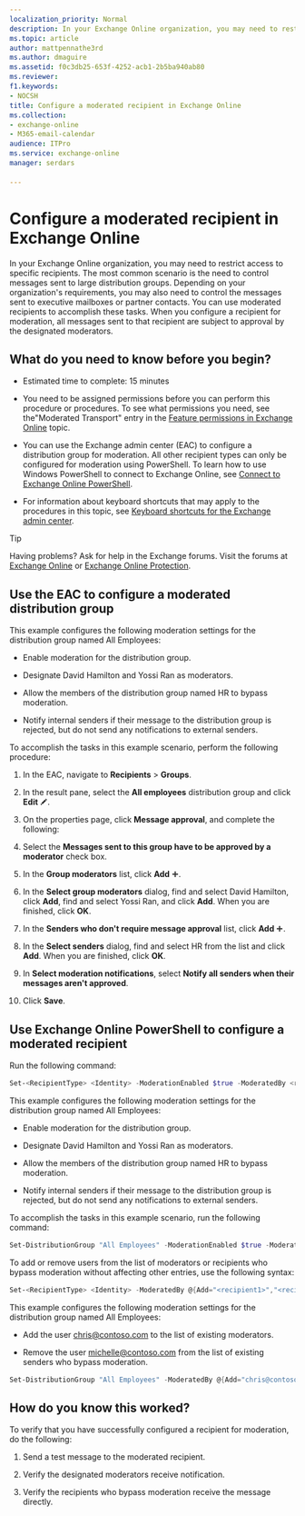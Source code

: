 ```yaml
---
localization_priority: Normal
description: In your Exchange Online organization, you may need to restrict access to specific recipients. The most common scenario is the need to control messages sent to large distribution groups. Depending on your organization's requirements, you may also need to control the messages sent to executive mailboxes or partner contacts. You can use moderated recipients to accomplish these tasks. When you configure a recipient for moderation, all messages sent to that recipient are subject to approval by the designated moderators.
ms.topic: article
author: mattpennathe3rd
ms.author: dmaguire
ms.assetid: f0c3db25-653f-4252-acb1-2b5ba940ab80
ms.reviewer: 
f1.keywords:
- NOCSH
title: Configure a moderated recipient in Exchange Online
ms.collection: 
- exchange-online
- M365-email-calendar
audience: ITPro
ms.service: exchange-online
manager: serdars

---
```


# Configure a moderated recipient in Exchange Online

In your Exchange Online organization, you may need to restrict access to specific recipients. The most common scenario is the need to control messages sent to large distribution groups. Depending on your organization's requirements, you may also need to control the messages sent to executive mailboxes or partner contacts. You can use moderated recipients to accomplish these tasks. When you configure a recipient for moderation, all messages sent to that recipient are subject to approval by the designated moderators.

## What do you need to know before you begin?

- Estimated time to complete: 15 minutes

- You need to be assigned permissions before you can perform this procedure or procedures. To see what permissions you need, see the"Moderated Transport" entry in the [Feature permissions in Exchange Online](../permissions-exo/feature-permissions.md) topic.

- You can use the Exchange admin center (EAC) to configure a distribution group for moderation. All other recipient types can only be configured for moderation using PowerShell. To learn how to use Windows PowerShell to connect to Exchange Online, see [Connect to Exchange Online PowerShell](https://go.microsoft.com/fwlink/p/?linkid=396554).

- For information about keyboard shortcuts that may apply to the procedures in this topic, see [Keyboard shortcuts for the Exchange admin center](../accessibility/keyboard-shortcuts-in-admin-center.md).

> [!TIP]
> Having problems? Ask for help in the Exchange forums. Visit the forums at [Exchange Online](https://go.microsoft.com/fwlink/p/?linkId=267542) or [Exchange Online Protection](https://go.microsoft.com/fwlink/p/?linkId=285351).

## Use the EAC to configure a moderated distribution group
<a name="EMCtoConfigureModeration"> </a>

This example configures the following moderation settings for the distribution group named All Employees:

- Enable moderation for the distribution group.

- Designate David Hamilton and Yossi Ran as moderators.

- Allow the members of the distribution group named HR to bypass moderation.

- Notify internal senders if their message to the distribution group is rejected, but do not send any notifications to external senders.

To accomplish the tasks in this example scenario, perform the following procedure:

1. In the EAC, navigate to **Recipients** \> **Groups**.

2. In the result pane, select the **All employees** distribution group and click **Edit** ![Edit icon](../media/ITPro_EAC_EditIcon.gif).

3. On the properties page, click **Message approval**, and complete the following:

  1. Select the **Messages sent to this group have to be approved by a moderator** check box.

  2. In the **Group moderators** list, click **Add** ![Add Icon](../media/ITPro_EAC_AddIcon.gif).

  3. In the **Select group moderators** dialog, find and select David Hamilton, click **Add**, find and select Yossi Ran, and click **Add**. When you are finished, click **OK**.

  4. In the **Senders who don't require message approval** list, click **Add** ![Add Icon](../media/ITPro_EAC_AddIcon.gif).

  5. In the **Select senders** dialog, find and select HR from the list and click **Add**. When you are finished, click **OK**.

  6. In **Select moderation notifications**, select **Notify all senders when their messages aren't approved**.

4. Click **Save**.

## Use Exchange Online PowerShell to configure a moderated recipient
<a name="EMCtoConfigureModeration"> </a>

Run the following command:

```PowerShell
Set-<RecipientType> <Identity> -ModerationEnabled $true -ModeratedBy <recipient1,recipient2...> -ByPassModerationFromSendersOrMembers <recipient1,recipient2...> -SendModerationNotifications <Never | Always | Internal>
```

This example configures the following moderation settings for the distribution group named All Employees:

- Enable moderation for the distribution group.

- Designate David Hamilton and Yossi Ran as moderators.

- Allow the members of the distribution group named HR to bypass moderation.

- Notify internal senders if their message to the distribution group is rejected, but do not send any notifications to external senders.

To accomplish the tasks in this example scenario, run the following command:

```PowerShell
Set-DistributionGroup "All Employees" -ModerationEnabled $true -ModeratedBy "David Hamilton","Yossi Ran" -ByPassModerationFromSendersOrMembers HR -SendModerationNotifications Internal
```

To add or remove users from the list of moderators or recipients who bypass moderation without affecting other entries, use the following syntax:

```PowerShell
Set-<RecipientType> <Identity> -ModeratedBy @{Add="<recipient1>","<recipient2>"...; Remove="<recipient1>","<recipient2>"...} -ByPassModerationFromSendersOrMembers @{Add="<recipient1>","<recipient2>"...; Remove="<recipient1>","<recipient2>"...}
```

This example configures the following moderation settings for the distribution group named All Employees:

- Add the user chris@contoso.com to the list of existing moderators.

- Remove the user michelle@contoso.com from the list of existing senders who bypass moderation.

```PowerShell
Set-DistributionGroup "All Employees" -ModeratedBy @{Add="chris@contoso.com"} -ByPassModerationFromSendersOrMembers @{Remove="michelle@contoso.com"
```

## How do you know this worked?

To verify that you have successfully configured a recipient for moderation, do the following:

1. Send a test message to the moderated recipient.

2. Verify the designated moderators receive notification.

3. Verify the recipients who bypass moderation receive the message directly.
